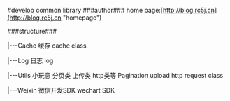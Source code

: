 #develop common library
###author###
home page:[http://blog.rc5j.cn](http://blog.rc5j.cn "homepage")

###structure###

|---Cache 缓存 cache class

|---Log 日志 log 

|---Utils 小玩意 分页类 上传类 http类等 Pagination upload http request class

|---Weixin 微信开发SDK wechart SDK



